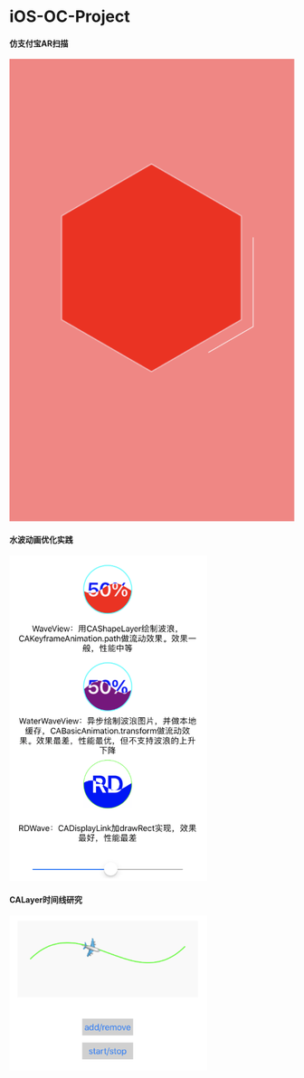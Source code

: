 # iOS-OC-Project

<p>
<h4>仿支付宝AR扫描</h4>
<img src='./images/ARScan.png'></img>
</p>

<p>
<h4>水波动画优化实践</h4>
<img src='./images/wave.png' width=350></img>
</p>

<p>
<h4>CALayer时间线研究</h4>
<img src='./images/airplane.png' width=350></img>
</p>

